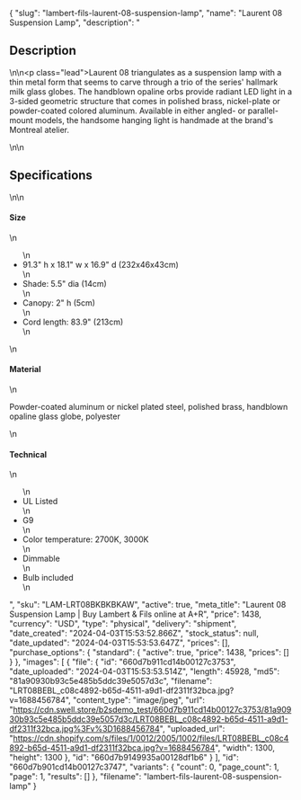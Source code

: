 {
  "slug": "lambert-fils-laurent-08-suspension-lamp",
  "name": "Laurent 08 Suspension Lamp",
  "description": "<h2>Description</h2>\n<!-- split -->\n<p class=\"lead\">Laurent 08 triangulates as a suspension lamp with a thin metal form that seems to carve through a trio of the series' hallmark milk glass globes. The handblown opaline orbs provide radiant LED light in a 3-sided geometric structure that comes in polished brass, nickel-plate or powder-coated colored aluminum. Available in either angled- or parallel-mount models, the   handsome hanging light is handmade at the brand's Montreal atelier.</p>\n<!-- split -->\n<h2>Specifications</h2>\n<!-- split -->\n<h4>Size</h4>\n<ul>\n<li>91.3\" h x 18.1\" w x 16.9\" d (232x46x43cm)</li>\n<li>Shade: 5.5\" dia (14cm)</li>\n<li>Canopy: 2\" h (5cm)</li>\n<li>Cord length: 83.9\" (213cm)</li>\n</ul>\n<h4>Material</h4>\n<p><span>Powder-coated aluminum or nickel plated steel, polished brass, handblown opaline glass globe, polyester</span></p>\n<h4>Technical</h4>\n<ul>\n<li>UL Listed</li>\n<li>G9</li>\n<li>Color temperature: 2700K, 3000K</li>\n<li>Dimmable</li>\n<li>Bulb included</li>\n</ul>",
  "sku": "LAM-LRT08BKBKBKAW",
  "active": true,
  "meta_title": "Laurent 08 Suspension Lamp | Buy Lambert & Fils online at A+R",
  "price": 1438,
  "currency": "USD",
  "type": "physical",
  "delivery": "shipment",
  "date_created": "2024-04-03T15:53:52.866Z",
  "stock_status": null,
  "date_updated": "2024-04-03T15:53:53.647Z",
  "prices": [],
  "purchase_options": {
    "standard": {
      "active": true,
      "price": 1438,
      "prices": []
    }
  },
  "images": [
    {
      "file": {
        "id": "660d7b911cd14b00127c3753",
        "date_uploaded": "2024-04-03T15:53:53.514Z",
        "length": 45928,
        "md5": "81a90930b93c5e485b5ddc39e5057d3c",
        "filename": "LRT08BEBL_c08c4892-b65d-4511-a9d1-df2311f32bca.jpg?v=1688456784",
        "content_type": "image/jpeg",
        "url": "https://cdn.swell.store/b2sdemo_test/660d7b911cd14b00127c3753/81a90930b93c5e485b5ddc39e5057d3c/LRT08BEBL_c08c4892-b65d-4511-a9d1-df2311f32bca.jpg%3Fv%3D1688456784",
        "uploaded_url": "https://cdn.shopify.com/s/files/1/0012/2005/1002/files/LRT08BEBL_c08c4892-b65d-4511-a9d1-df2311f32bca.jpg?v=1688456784",
        "width": 1300,
        "height": 1300
      },
      "id": "660d7b9149935a00128df1b6"
    }
  ],
  "id": "660d7b901cd14b00127c3747",
  "variants": {
    "count": 0,
    "page_count": 1,
    "page": 1,
    "results": []
  },
  "filename": "lambert-fils-laurent-08-suspension-lamp"
}